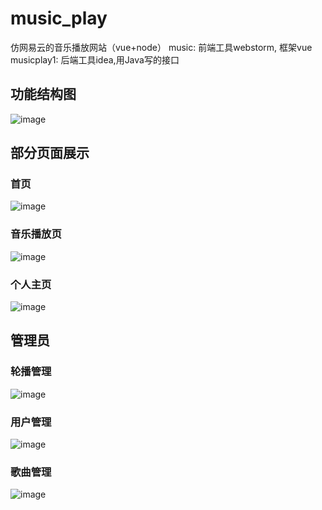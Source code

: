 # music_play
仿网易云的音乐播放网站（vue+node）
music: 前端工具webstorm, 框架vue
musicplay1: 后端工具idea,用Java写的接口
## 功能结构图
![image](https://user-images.githubusercontent.com/47054719/118576456-24da8480-b7bb-11eb-9f9c-e48570c6273d.png)
## 部分页面展示
### 首页
![image](https://user-images.githubusercontent.com/47054719/118575992-41c28800-b7ba-11eb-9b8f-fbd5f2cbdea5.png)
### 音乐播放页
![image](https://user-images.githubusercontent.com/47054719/118576260-c1505700-b7ba-11eb-9c0e-d4a93a1cef2b.png)
### 个人主页
![image](https://user-images.githubusercontent.com/47054719/118576303-d62cea80-b7ba-11eb-9c6e-0c6692a9db89.png)
## 管理员
### 轮播管理
![image](https://user-images.githubusercontent.com/47054719/118576378-fa88c700-b7ba-11eb-95cf-a680683507e9.png)
### 用户管理
![image](https://user-images.githubusercontent.com/47054719/118576397-03799880-b7bb-11eb-981b-96ddd16c87f0.png)
### 歌曲管理
![image](https://user-images.githubusercontent.com/47054719/118576423-0ffdf100-b7bb-11eb-882e-ce08f88e5076.png)
